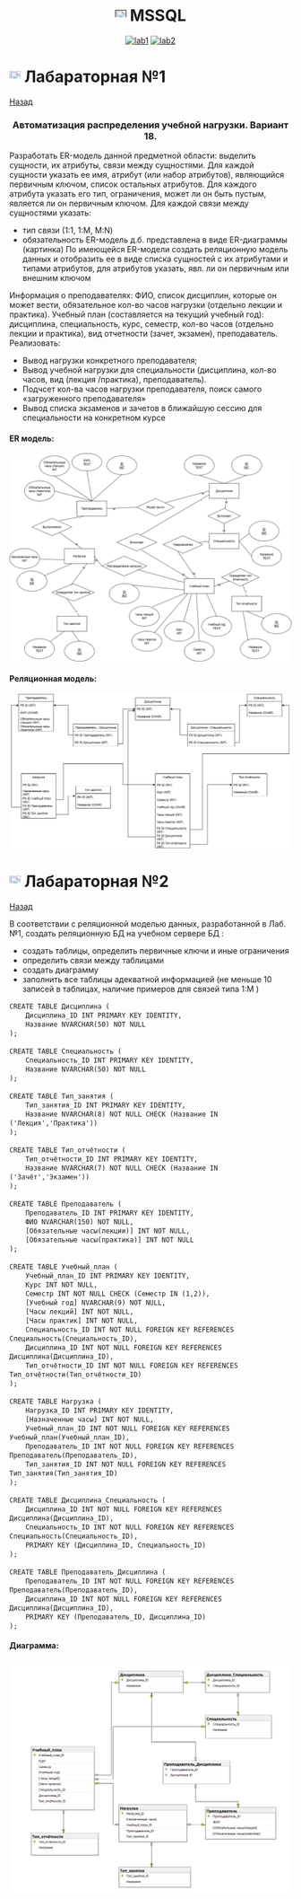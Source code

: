 <h1 name="content" align="center"><a href=""><img src="https://github.com/user-attachments/assets/e080adec-6af7-4bd2-b232-d43cb37024ac" width="20" height="20"/></a> MSSQL</h1>

<p align="center">
  <a href="#lab1"><img alt="lab1" src="https://img.shields.io/badge/Lab1-6B8E23"></a> 
  <a href="#lab2"><img alt="lab2" src="https://img.shields.io/badge/Lab2-6B8E23"></a> 
</p>

<a id="lab1"></a>
# <img src="https://github.com/user-attachments/assets/e080adec-6af7-4bd2-b232-d43cb37024ac" width="20" height="20"/> Лабараторная №1
[Назад](#content)
<h3 align="center">
  <a href="#client"></a>
  Автоматизация распределения учебной нагрузки. Вариант 18.
</h3>

Разработать ER-модель данной предметной области: выделить сущности, их атрибуты, связи между сущностями. 
Для каждой сущности указать ее имя, атрибут (или набор атрибутов), являющийся первичным ключом, список остальных атрибутов.
Для каждого атрибута указать его тип, ограничения, может ли он быть пустым, является ли он первичным ключом.
Для каждой связи между сущностями указать: 
- тип связи (1:1, 1:M, M:N)
- обязательность
ER-модель д.б. представлена в виде ER-диаграммы (картинка)
По имеющейся ER-модели создать реляционную модель данных и отобразить ее в виде списка сущностей с их атрибутами и типами атрибутов,  для атрибутов указать, явл. ли он первичным или внешним ключом

Информация о преподавателях: ФИО, список дисциплин, которые он может вести, обязательное кол-во часов нагрузки (отдельно лекции и практика).
Учебный план (составляется на текущий учебный год): дисциплина, специальность, курс, семестр, кол-во часов (отдельно лекции и практика), вид отчетности (зачет, экзамен), преподаватель.
Реализовать:
- Вывод нагрузки конкретного преподавателя;
- Вывод учебной нагрузки для специальности (дисциплина, кол-во часов, вид (лекция /практика), преподаватель).
- Подчсет кол-ва часов нагрузки преподавателя, поиск самого «загруженного преподавателя»
- Вывод списка экзаменов и зачетов в ближайшую сессию для специальности на конкретном курсе

#### ER модель:
![ER модель](/pic/ER.png)


#### Реляционная модель:
![REL модель](/pic/REL.png)

<a id="lab2"></a>
# <img src="https://github.com/user-attachments/assets/e080adec-6af7-4bd2-b232-d43cb37024ac" width="20" height="20"/> Лабараторная №2
[Назад](#content)


В соответствии с реляционной моделью данных, разработанной в Лаб.№1, создать реляционную БД на учебном сервере БД :
- создать таблицы, определить первичные ключи и иные ограничения
- определить связи между таблицами
- создать диаграмму
- заполнить все таблицы адекватной информацией (не меньше 10 записей в таблицах, наличие примеров для связей типа 1:M )


```
CREATE TABLE Дисциплина (
    Дисциплина_ID INT PRIMARY KEY IDENTITY,
    Название NVARCHAR(50) NOT NULL
);

CREATE TABLE Специальность (
    Специальность_ID INT PRIMARY KEY IDENTITY,
    Название NVARCHAR(50) NOT NULL
);

CREATE TABLE Тип_занятия (
    Тип_занятия_ID INT PRIMARY KEY IDENTITY,
    Название NVARCHAR(8) NOT NULL CHECK (Название IN ('Лекция','Практика'))
);

CREATE TABLE Тип_отчётности (
    Тип_отчётности_ID INT PRIMARY KEY IDENTITY,
    Название NVARCHAR(7) NOT NULL CHECK (Название IN ('Зачёт','Экзамен'))
);

CREATE TABLE Преподаватель (
    Преподаватель_ID INT PRIMARY KEY IDENTITY,
    ФИО NVARCHAR(150) NOT NULL,
    [Обязательные часы(лекции)] INT NOT NULL,
    [Обязательные часы(практика)] INT NOT NULL
);

CREATE TABLE Учебный_план (
    Учебный_план_ID INT PRIMARY KEY IDENTITY,
    Курс INT NOT NULL,
    Семестр INT NOT NULL CHECK (Семестр IN (1,2)),
    [Учебный год] NVARCHAR(9) NOT NULL,
    [Часы лекций] INT NOT NULL,
    [Часы практик] INT NOT NULL,
    Специальность_ID INT NOT NULL FOREIGN KEY REFERENCES Специальность(Специальность_ID),
    Дисциплина_ID INT NOT NULL FOREIGN KEY REFERENCES Дисциплина(Дисциплина_ID),
    Тип_отчётности_ID INT NOT NULL FOREIGN KEY REFERENCES Тип_отчётности(Тип_отчётности_ID)
);

CREATE TABLE Нагрузка (
    Нагрузка_ID INT PRIMARY KEY IDENTITY,
    [Назначенные часы] INT NOT NULL,
    Учебный_план_ID INT NOT NULL FOREIGN KEY REFERENCES Учебный_план(Учебный_план_ID),
    Преподаватель_ID INT NOT NULL FOREIGN KEY REFERENCES Преподаватель(Преподаватель_ID),
    Тип_занятия_ID INT NOT NULL FOREIGN KEY REFERENCES Тип_занятия(Тип_занятия_ID)
);

CREATE TABLE Дисциплина_Специальность (
    Дисциплина_ID INT NOT NULL FOREIGN KEY REFERENCES Дисциплина(Дисциплина_ID),
    Специальность_ID INT NOT NULL FOREIGN KEY REFERENCES Специальность(Специальность_ID),
    PRIMARY KEY (Дисциплина_ID, Специальность_ID)
);

CREATE TABLE Преподаватель_Дисциплина (
    Преподаватель_ID INT NOT NULL FOREIGN KEY REFERENCES Преподаватель(Преподаватель_ID),
    Дисциплина_ID INT NOT NULL FOREIGN KEY REFERENCES Дисциплина(Дисциплина_ID),
    PRIMARY KEY (Преподаватель_ID, Дисциплина_ID)
);
```

#### Диаграмма:
![Диаграмма](/pic/chart.png)

